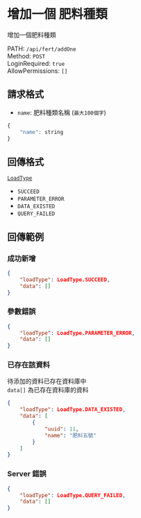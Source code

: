 # 增加一個 肥料種類

增加一個肥料種類

PATH: `/api/fert/addOne`  
Method: `POST`  
LoginRequired: `true`  
AllowPermissions: `[]`  


## 請求格式
* `name`: 肥料種類名稱 (`最大100個字`)

```js
{
    "name": string
}
```


## 回傳格式
[`LoadType`](../../types.md#loadtype)  
* `SUCCEED`
* `PARAMETER_ERROR`
* `DATA_EXISTED`
* `QUERY_FAILED`


## 回傳範例
### 成功新增
```json
{
    "loadType": LoadType.SUCCEED,
    "data": []
}
```

### 參數錯誤
```json
{
    "loadType": LoadType.PARAMETER_ERROR,
    "data": []
}
```

### 已存在該資料  
待添加的資料已存在資料庫中  
`data[]` 為已存在資料庫的資料
```json
{
    "loadType": LoadType.DATA_EXISTED,
    "data": [
        {
            "uuid": 11,
            "name": "肥料五號"
        }
    ]
}
```

### Server 錯誤  
```json
{
    "loadType": LoadType.QUERY_FAILED,
    "data": []
}
```
